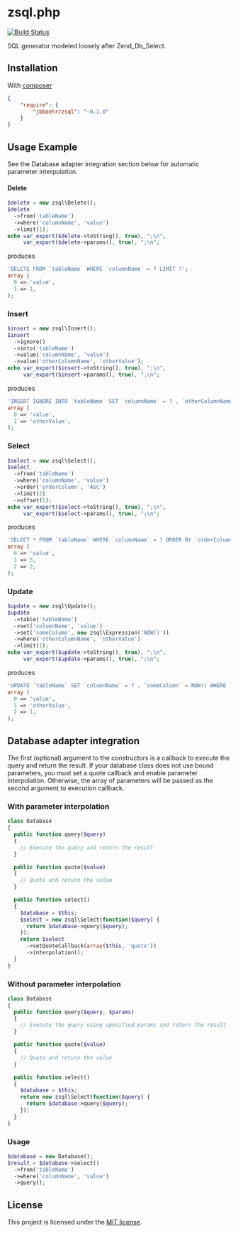 # zsql.php

[![Build Status](https://travis-ci.org/jbboehr/zsql.php.png?branch=master)](https://travis-ci.org/jbboehr/zsql.php)

SQL generator modeled loosely after Zend_Db_Select.

## Installation

With [composer](http://getcomposer.org)

```json
{
    "require": {
        "jbboehr/zsql": "~0.1.0"
    }
}
```

## Usage Example

See the Database adapter integration section below for automatic parameter 
interpolation.

#### Delete

```php
$delete = new zsql\Delete();
$delete
  ->from('tableName')
  ->where('columnName', 'value')
  ->limit(1);
echo var_export($delete->toString(), true), ";\n", 
     var_export($delete->params(), true), ";\n";
```

produces

```php
'DELETE FROM `tableName` WHERE `columnName` = ? LIMIT ?';
array (
  0 => 'value',
  1 => 1,
);
```

### Insert

```php
$insert = new zsql\Insert();
$insert
  ->ignore()
  ->into('tableName')
  ->value('columnName', 'value')
  ->value('otherColumnName', 'otherValue');
echo var_export($insert->toString(), true), ";\n", 
     var_export($insert->params(), true), ";\n";
```

produces

```php
'INSERT IGNORE INTO `tableName` SET `columnName` = ? , `otherColumnName` = ?';
array (
  0 => 'value',
  1 => 'otherValue',
);
```

### Select

```php
$select = new zsql\Select();
$select
  ->from('tableName')
  ->where('columnName', 'value')
  ->order('orderColumn', 'ASC')
  ->limit(2)
  ->offset(5);
echo var_export($select->toString(), true), ";\n", 
     var_export($select->params(), true), ";\n";
```

produces

```php
'SELECT * FROM `tableName` WHERE `columnName` = ? ORDER BY `orderColumn` ASC LIMIT ?, ?';
array (
  0 => 'value',
  1 => 5,
  2 => 2,
);
```

### Update

```php
$update = new zsql\Update();
$update
  ->table('tableName')
  ->set('columnName', 'value')
  ->set('someColumn', new zsql\Expression('NOW()'))
  ->where('otherColumnName', 'otherValue')
  ->limit(1);
echo var_export($update->toString(), true), ";\n", 
     var_export($update->params(), true), ";\n";
```

produces

```php
'UPDATE `tableName` SET `columnName` = ? , `someColumn` = NOW() WHERE `otherColumnName` = ? LIMIT ?';
array (
  0 => 'value',
  1 => 'otherValue',
  2 => 1,
);
```

## Database adapter integration

The first (optional) argument to the constructors is a callback to execute
the query and return the result. If your database class does not use bound
parameters, you must set a quote callback and enable parameter interpolation.
Otherwise, the array of parameters will be passed as the second argument
to execution callback.

### With parameter interpolation

```php
class Database
{
  public function query($query)
  {
    // Execute the query and return the result
  }

  public function quote($value)
  {
    // Quote and return the value
  }

  public function select()
  {
    $database = $this;
    $select = new zsql\Select(function($query) {
      return $database->query($query);
    });
    return $select
      ->setQuoteCallback(array($this, 'quote'))
      ->interpolation();
  }
}
```

### Without parameter interpolation

```php
class Database
{
  public function query($query, $params)
  {
    // Execute the query using specified params and return the result
  }

  public function quote($value)
  {
    // Quote and return the value
  }

  public function select()
  {
    $database = $this;
    return new zsql\Select(function($query) {
      return $database->query($query);
    });
  }
}
```

### Usage

```php
$database = new Database();
$result = $database->select()
  ->from('tableName')
  ->where('columnName', 'value')
  ->query();
```


## License

This project is licensed under the [MIT license](http://opensource.org/licenses/MIT).
